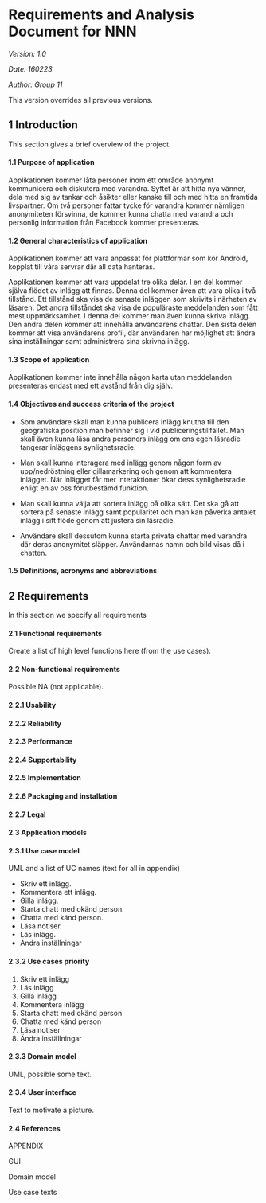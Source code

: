 # Requirements and Analysis Document for NNN

*Version: 1.0*

*Date: 160223*

*Author: Group 11*

This version overrides all previous versions.

## 1 Introduction

This section gives a brief overview of the project.

#### 1.1 Purpose of application

Applikationen kommer låta personer inom ett område anonymt kommunicera och diskutera med varandra. Syftet är att hitta nya vänner, dela med sig av tankar och åsikter eller kanske till och med hitta en framtida livspartner. Om två personer fattar tycke för varandra kommer nämligen anonymiteten
försvinna, de kommer kunna chatta med varandra och personlig information från Facebook kommer presenteras.

#### 1.2 General characteristics of application

Applikationen kommer att vara anpassat för plattformar som kör Android, kopplat till våra servrar där all data hanteras.

Applikationen kommer att vara uppdelat tre olika delar. I en del kommer själva flödet av inlägg att finnas. Denna del kommer även att vara olika i två tillstånd. Ett tillstånd ska visa de senaste inläggen som skrivits i närheten av läsaren. Det andra tillståndet ska visa de populäraste meddelanden som fått mest uppmärksamhet. I denna del kommer man även kunna skriva inlägg.
Den andra delen kommer att innehålla användarens chattar.
Den sista delen kommer att visa användarens profil, där användaren har möjlighet att ändra sina inställningar samt administrera sina skrivna inlägg.


#### 1.3 Scope of application

Applikationen kommer inte innehålla någon karta utan meddelanden presenteras endast med ett avstånd från dig själv.

#### 1.4 Objectives and success criteria of the project 

  * Som användare skall man kunna publicera inlägg knutna till den geografiska position man befinner sig i vid publiceringstillfället. Man skall även kunna läsa andra personers inlägg om ens egen läsradie tangerar inläggens synlighetsradie.

  * Man skall kunna interagera med inlägg genom någon form av upp/nedröstning eller gillamarkering och genom att kommentera inlägget. När inlägget får mer interaktioner ökar dess synlighetsradie enligt en av oss förutbestämd funktion.

  * Man skall kunna välja att sortera inlägg på olika sätt. Det ska gå att sortera på senaste inlägg samt popularitet och man kan påverka antalet inlägg i sitt flöde genom att justera sin läsradie.

  * Användare skall dessutom kunna starta privata chattar med varandra där deras anonymitet släpper. Användarnas namn och bild visas då i chatten.

#### 1.5 Definitions, acronyms and abbreviations

## 2 Requirements

In this section we specify all requirements

#### 2.1 Functional requirements

Create a list of high level functions here (from the use cases).

#### 2.2 Non-functional requirements

Possible NA (not applicable).

#### 2.2.1 Usability 

#### 2.2.2 Reliability 

#### 2.2.3 Performance 

#### 2.2.4 Supportability

#### 2.2.5 Implementation 

#### 2.2.6 Packaging and installation

#### 2.2.7 Legal 

#### 2.3 Application models

#### 2.3.1 Use case model 

UML and a list of UC names (text for all in appendix)

* Skriv ett inlägg.
* Kommentera ett inlägg.
* Gilla inlägg.
* Starta chatt med okänd person.
* Chatta med känd person.
* Läsa notiser.
* Läs inlägg.
* Ändra inställningar


#### 2.3.2 Use cases priority

1. Skriv ett inlägg
2. Läs inlägg
3. Gilla inlägg
4. Kommentera inlägg
5. Starta chatt med okänd person
6. Chatta med känd person
7. Läsa notiser
8. Ändra inställningar

#### 2.3.3 Domain model

UML, possible some text.

#### 2.3.4 User interface 

Text to motivate a picture.

#### 2.4 References

  APPENDIX 

  GUI

  Domain model

  Use case texts
